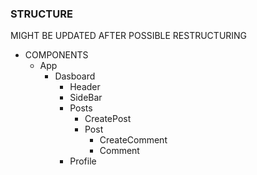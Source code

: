 ### STRUCTURE

MIGHT BE UPDATED AFTER POSSIBLE RESTRUCTURING

- COMPONENTS
  - App
    - Dasboard
      - Header
      - SideBar
      - Posts
        - CreatePost
        - Post
          - CreateComment
          - Comment
      - Profile

